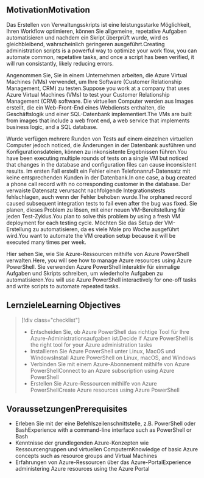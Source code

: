 ## <a name="motivation"></a><span data-ttu-id="39f19-101">Motivation</span><span class="sxs-lookup"><span data-stu-id="39f19-101">Motivation</span></span>
<span data-ttu-id="39f19-102">Das Erstellen von Verwaltungsskripts ist eine leistungsstarke Möglichkeit, Ihren Workflow optimieren, können Sie allgemeine, repetative Aufgaben automatisieren und nachdem ein Skript überprüft wurde, wird es gleichbleibend, wahrscheinlich geringeren ausgeführt.</span><span class="sxs-lookup"><span data-stu-id="39f19-102">Creating administration scripts is a powerful way to optimize your work flow, you can automate common, repetative tasks, and once a script has been verified, it will run consistantly, likely reducing errors.</span></span>

<span data-ttu-id="39f19-103">Angenommen Sie, Sie in einem Unternehmen arbeiten, die Azure Virtual Machines (VMs) verwendet, um Ihre Software (Customer Relationship Management, CRM) zu testen.</span><span class="sxs-lookup"><span data-stu-id="39f19-103">Suppose you work at a company that uses Azure Virtual Machines (VMs) to test your Customer Relationship Management (CRM) software.</span></span> <span data-ttu-id="39f19-104">Die virtuellen Computer werden aus Images erstellt, die ein Web-Front-End eines Webdiensts enthalten, die Geschäftslogik und einer SQL-Datenbank implementiert.</span><span class="sxs-lookup"><span data-stu-id="39f19-104">The VMs are built from images that include a web front end, a web service that implements business logic, and a SQL database.</span></span>

<span data-ttu-id="39f19-105">Wurde verfügen mehrere Runden von Tests auf einem einzelnen virtuellen Computer jedoch noticed, die Änderungen in der Datenbank ausführen und Konfigurationsdateien, können zu inkonsistente Ergebnissen führen.</span><span class="sxs-lookup"><span data-stu-id="39f19-105">You have been executing multiple rounds of tests on a single VM but noticed that changes in the database and configuration files can cause inconsistent results.</span></span> <span data-ttu-id="39f19-106">Im ersten Fall erstellt ein Fehler einen Telefonanruf-Datensatz mit keine entsprechenden Kunden in der Datenbank.</span><span class="sxs-lookup"><span data-stu-id="39f19-106">In one case, a bug created a phone call record with no corresponding customer in the database.</span></span> <span data-ttu-id="39f19-107">Der verwaiste Datensatz verursacht nachfolgende Integrationstests fehlschlagen, auch wenn der Fehler behoben wurde.</span><span class="sxs-lookup"><span data-stu-id="39f19-107">The orphaned record caused subsequent integration tests to fail even after the bug was fixed.</span></span> <span data-ttu-id="39f19-108">Sie planen, dieses Problem zu lösen, mit einer neuen VM-Bereitstellung für jeden Test-Zyklus.</span><span class="sxs-lookup"><span data-stu-id="39f19-108">You plan to solve this problem by using a fresh VM deployment for each testing cycle.</span></span> <span data-ttu-id="39f19-109">Möchten Sie das Setup der VM-Erstellung zu automatisieren, da es viele Male pro Woche ausgeführt wird.</span><span class="sxs-lookup"><span data-stu-id="39f19-109">You want to automate the VM creation setup because it will be executed many times per week.</span></span> 

<span data-ttu-id="39f19-110">Hier sehen Sie, wie Sie Azure-Ressourcen mithilfe von Azure PowerShell verwalten.</span><span class="sxs-lookup"><span data-stu-id="39f19-110">Here, you will see how to manage Azure resources using Azure PowerShell.</span></span> <span data-ttu-id="39f19-111">Sie verwenden Azure PowerShell interaktiv für einmalige Aufgaben und Skripts schreiben, um wiederholte Aufgaben zu automatisieren.</span><span class="sxs-lookup"><span data-stu-id="39f19-111">You will use Azure PowerShell interactively for one-off tasks and write scripts to automate repeated tasks.</span></span> 

## <a name="learning-objectives"></a><span data-ttu-id="39f19-112">Lernziele</span><span class="sxs-lookup"><span data-stu-id="39f19-112">Learning Objectives</span></span>
> [!div class="checklist"]
> * <span data-ttu-id="39f19-113">Entscheiden Sie, ob Azure PowerShell das richtige Tool für Ihre Azure-Administrationsaufgaben ist.</span><span class="sxs-lookup"><span data-stu-id="39f19-113">Decide if Azure PowerShell is the right tool for your Azure administration tasks</span></span>
> * <span data-ttu-id="39f19-114">Installieren Sie Azure PowerShell unter Linux, MacOS und Windows</span><span class="sxs-lookup"><span data-stu-id="39f19-114">Install Azure PowerShell on Linux, macOS, and Windows</span></span>
> * <span data-ttu-id="39f19-115">Verbinden Sie mit einem Azure-Abonnement mithilfe von Azure PowerShell</span><span class="sxs-lookup"><span data-stu-id="39f19-115">Connect to an Azure subscription using Azure PowerShell</span></span>
> * <span data-ttu-id="39f19-116">Erstellen Sie Azure-Ressourcen mithilfe von Azure PowerShell</span><span class="sxs-lookup"><span data-stu-id="39f19-116">Create Azure resources using Azure PowerShell</span></span>

## <a name="prerequisites"></a><span data-ttu-id="39f19-117">Voraussetzungen</span><span class="sxs-lookup"><span data-stu-id="39f19-117">Prerequisites</span></span>
- <span data-ttu-id="39f19-118">Erleben Sie mit der eine Befehlszeilenschnittstelle, z.B. PowerShell oder Bash</span><span class="sxs-lookup"><span data-stu-id="39f19-118">Experience with a command-line interface such as PowerShell or Bash</span></span>
- <span data-ttu-id="39f19-119">Kenntnisse der grundlegenden Azure-Konzepten wie Ressourcengruppen und virtuellen Computern</span><span class="sxs-lookup"><span data-stu-id="39f19-119">Knowledge of basic Azure concepts such as resource groups and Virtual Machines</span></span>
- <span data-ttu-id="39f19-120">Erfahrungen von Azure-Ressourcen über das Azure-Portal</span><span class="sxs-lookup"><span data-stu-id="39f19-120">Experience administering Azure resources using the Azure Portal</span></span>
